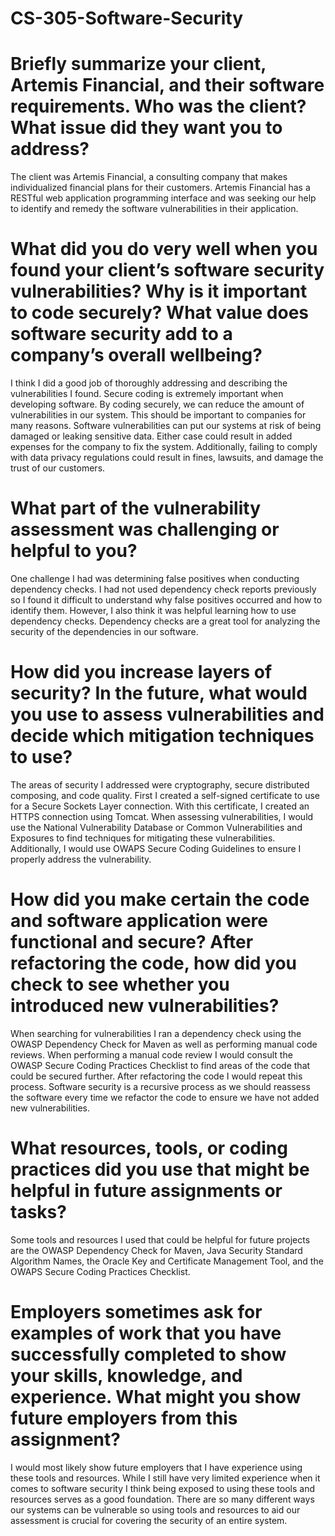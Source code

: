 # CS-305-Software-Security

# Briefly summarize your client, Artemis Financial, and their software requirements. Who was the client? What issue did they want you to address?
The client was Artemis Financial, a consulting company that makes individualized financial plans for their customers. Artemis Financial has a RESTful web application programming interface and was seeking our help to identify and remedy the software vulnerabilities in their application.

# What did you do very well when you found your client’s software security vulnerabilities? Why is it important to code securely? What value does software security add to a company’s overall wellbeing?
I think I did a good job of thoroughly addressing and describing the vulnerabilities I found. Secure coding is extremely important when developing software. By coding securely, we can reduce the amount of vulnerabilities in our system. This should be important to companies for many reasons. Software vulnerabilities can put our systems at risk of being damaged or leaking sensitive data. Either case could result in added expenses for the company to fix the system. Additionally, failing to comply with data privacy regulations could result in fines, lawsuits, and damage the trust of our customers.

# What part of the vulnerability assessment was challenging or helpful to you?
One challenge I had was determining false positives when conducting dependency checks. I had not used dependency check reports previously so I found it difficult to understand why false positives occurred and how to identify them. However, I also think it was helpful learning how to use dependency checks. Dependency checks are a great tool for analyzing the security of the dependencies in our software.

# How did you increase layers of security? In the future, what would you use to assess vulnerabilities and decide which mitigation techniques to use?
The areas of security I addressed were cryptography, secure distributed composing, and code quality. First I created a self-signed certificate to use for a Secure Sockets Layer connection. With this certificate, I created an HTTPS connection using Tomcat. When assessing vulnerabilities, I would use the National Vulnerability Database or Common Vulnerabilities and Exposures to find techniques for mitigating these vulnerabilities. Additionally, I would use OWAPS Secure Coding Guidelines to ensure I properly address the vulnerability.

# How did you make certain the code and software application were functional and secure? After refactoring the code, how did you check to see whether you introduced new vulnerabilities?
When searching for vulnerabilities I ran a dependency check using the OWASP Dependency Check for Maven as well as performing manual code reviews. When performing a manual code review I would consult the OWASP Secure Coding Practices Checklist to find areas of the code that could be secured further. After refactoring the code I would repeat this process. Software security is a recursive process as we should reassess the software every time we refactor the code to ensure we have not added new vulnerabilities.

# What resources, tools, or coding practices did you use that might be helpful in future assignments or tasks?
Some tools and resources I used that could be helpful for future projects are the OWASP Dependency Check for Maven, Java Security Standard Algorithm Names, the Oracle Key and Certificate Management Tool, and the OWAPS Secure Coding Practices Checklist.

# Employers sometimes ask for examples of work that you have successfully completed to show your skills, knowledge, and experience. What might you show future employers from this assignment?
I would most likely show future employers that I have experience using these tools and resources. While I still have very limited experience when it comes to software security I think being exposed to using these tools and resources serves as a good foundation. There are so many different ways our systems can be vulnerable so using tools and resources to aid our assessment is crucial for covering the security of an entire system.
